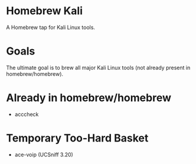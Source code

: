 # Homebrew Kali 
A Homebrew tap for Kali Linux tools.

# Goals
The ultimate goal is to brew all major Kali Linux tools (not already present in homebrew/homebrew).

# Already in homebrew/homebrew
* acccheck

# Temporary Too-Hard Basket
* ace-voip (UCSniff 3.20)


